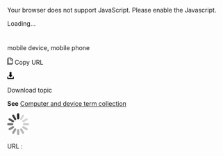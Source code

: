 Your browser does not support JavaScript. Please enable the Javascript.

Loading...

# 

mobile device, mobile phone

![Copy URL](media/mobile-device-mobile-phone/Copy.png)
Copy URL

![Download](media/mobile-device-mobile-phone/Download.png)

Download topic

**See** [Computer and device term collection](https://worldready.cloudapp.net/Styleguide/Read?id=2700&topicid=26597)

![In progress](media/mobile-device-mobile-phone/activity-large.gif)

URL :
